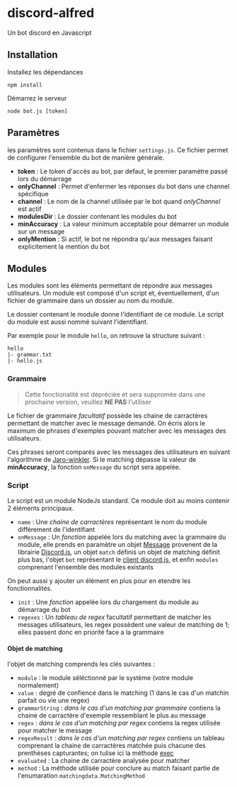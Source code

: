 # discord-alfred
Un bot discord en Javascript

## Installation

Installez les dépendances

```
npm install
```

Démarrez le serveur

```
node bot.js [token]
```

## Paramètres

les paramètres sont contenus dans le fichier `settings.js`. Ce fichier permet de configurer l'ensemble du bot de manière générale.

* **token** : Le token d'accès au bot, par defaut, le premier paramètre passé lors du démarrage
* **onlyChannel** : Permet d'enfermer les réponses du bot dans une channel spécifique
* **channel** : Le nom de la channel utilisée par le bot quand *onlyChannel* est actif
* **modulesDir** : Le dossier contenant les modules du bot
* **minAccuracy** : La valeur minimum acceptable pour démarrer un module sur un message
* **onlyMention** : Si actif, le bot ne répondra qu'aux messages faisant explicitement la mention du bot

## Modules

Les modules sont les éléments permettant de répondre aux messages utilisateurs. Un module est composé d'un script et, éventuellement, d'un fichier de grammaire dans un dossier au nom du module.

Le dossier contenant le module donne l'identifiant de ce module. Le script du module est aussi nommé suivant l'identifiant.

Par exemple pour le module `hello`, on retrouve la structure suivant :
```
hello
|- grammar.txt
|- hello.js
```

### Grammaire

> Cette fonctionalité est dépréciée et sera suppromée dans une prochaine version, veuillez **NE PAS** l'utiliser

Le fichier de grammaire *facultatif* possède les chaine de carractères permettant de matcher avec le message demandé. On écris alors le maximum de phrases d'exemples pouvant matcher avec les messages des utilisateurs.

Ces phrases seront comparés avec les messages des utilisateurs en suivant l'algorithme de [Jaro-winkler](https://github.com/NaturalNode/natural#string-distance). Si le matching dépasse la valeur de **minAccuracy**, la fonction `onMessage` du script sera appelée.

### Script

Le script est un module NodeJs standard. Ce module doit au moins contenir 2 éléments principaux.

* `name` : Une *chaine de carractères* représentant le nom du module différement de l'identifiant
* `onMessage` : Un *fonction* appelée lors du matching avec la grammaire du module, elle prends en paramètre un objet [Message](https://discord.js.org/#/docs/main/stable/class/Message) provenent de la librairie [Discord.js](https://discord.js.org), un objet `match` définis un objet de matching définit plus bas, l'objet `bot` représentant le [client discord.js](https://discord.js.org/#/docs/main/stable/class/Client), et enfin `modules` comprenant l'ensemble des modules existants

On peut aussi y ajouter un élément en plus pour en etendre les fonctionnalités.

* `init` : Une *fonction* appelée lors du chargement du module au démarrage du bot
* `regexes` : Un *tableau de regex* facultatif permettant de matcher les messages utilisateurs, les regex possèdent une valeur de matching de 1; elles passent donc en priorité face a la grammaire

#### Objet de matching

l'objet de matching comprends les clés suivantes :

* `module` : le module séléctionné par le système (votre module normalement)
* `value` : degré de confience dans le matching (1 dans le cas d'un matchin parfait ou vie une regex)
* `grammarString` : *dans le cas d'un matching par grammaire* contiens la chaine de carractère d'exemple ressemblant le plus au message
* `regex` : *dans le cas d'un matching par regex* contiens la regex utilisée pour matcher le message
* `regexResult` : *dans le cas d'un matching par regex* contiens un tableau comprenant la chaine de carractères matchée puis chacune des prenthèses capturantes; on tulise ici la méthode [exec](https://developer.mozilla.org/en-US/docs/Web/JavaScript/Reference/Global_Objects/RegExp/exec)
* `evaluated` : La chaine de carractère analysée pour matcher
* `method` : La méthode utilisée pour conclure au match faisant partie de l'enumaration `matchingdata.MatchingMethod`
